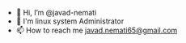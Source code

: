 - 👋 Hi, I’m @javad-nemati
- 👀 I'm linux system Administrator
- 📫 How to reach me javad.nemati65@gmail.com


<!---
javad-nemati/javad-nemati is a ✨ special ✨ repository because its `README.md` (this file) appears on your GitHub profile.
You can click the Preview link to take a look at your changes.
--->
